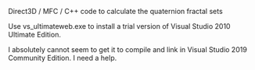 Direct3D / MFC / C++ code to calculate the quaternion fractal sets 

Use vs_ultimateweb.exe to install a trial version of Visual Studio 2010 Ultimate Edition.

I absolutely cannot seem to get it to compile and link in Visual Studio 2019 Community Edition. I need a help.
